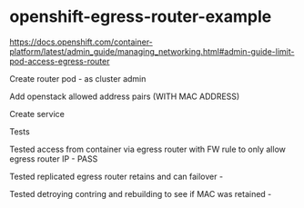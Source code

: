 # openshift-egress-router-example

https://docs.openshift.com/container-platform/latest/admin_guide/managing_networking.html#admin-guide-limit-pod-access-egress-router

Create router pod - as cluster admin

Add openstack allowed address pairs (WITH MAC ADDRESS)

Create service

Tests

Tested access from container via egress router with FW rule to only allow egress router IP - PASS

Tested replicated egress router retains and can failover - 

Tested detroying contring and rebuilding to see if MAC was retained -
